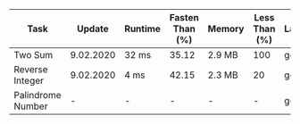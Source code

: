 <table>
	<thead>
		<tr>
			<th>Task</th>
			<th>Update</th>
			<th>Runtime</th>
			<th>Fasten Than (%)</th>
			<th>Memory</th>
			<th>Less Than (%)</th>
			<th>Language</th>
		</tr>
	</thead>
	<tbody>
		<tr>
			<td> Two Sum </td>
			<td> 9.02.2020 </td>
			<td> 32 ms </td>
			<td> 35.12 </td>
			<td> 2.9 MB </td>
			<td> 100 </td>
			<td> golang </td>
		</tr>
		<tr>
			<td> Reverse Integer </td>
			<td> 9.02.2020 </td>
			<td> 4 ms </td>
			<td> 42.15 </td>
			<td> 2.3 MB </td>
			<td> 20 </td>
			<td> golang </td>
		</tr>
		<tr>
			<td> Palindrome Number </td>
			<td> - </td>
			<td> - </td>
			<td> - </td>
			<td> - </td>
			<td> - </td>
			<td> golang </td>
		</tr>
	</tbody>
</table>